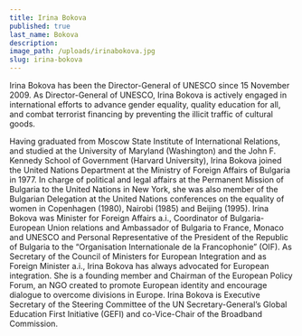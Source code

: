 ```yaml
---
title: Irina Bokova
published: true
last_name: Bokova
description:
image_path: /uploads/irinabokova.jpg
slug: irina-bokova
---
```



Irina Bokova has been the Director-General of UNESCO since 15 November 2009. As Director-General of UNESCO, Irina Bokova is actively engaged in international efforts to advance gender equality, quality education for all, and combat terrorist financing by preventing the illicit traffic of cultural goods.

Having graduated from Moscow State Institute of International Relations, and studied at the University of Maryland (Washington) and the John F. Kennedy School of Government (Harvard University), Irina Bokova joined the United Nations Department at the Ministry of Foreign Affairs of Bulgaria in 1977. In charge of political and legal affairs at the Permanent Mission of Bulgaria to the United Nations in New York, she was also member of the Bulgarian Delegation at the United Nations conferences on the equality of women in Copenhagen (1980), Nairobi (1985) and Beijing (1995). Irina Bokova was Minister for Foreign Affairs a.i., Coordinator of Bulgaria-European Union relations and Ambassador of Bulgaria to France, Monaco and UNESCO and Personal Representative of the President of the Republic of Bulgaria to the “Organisation Internationale de la Francophonie” (OIF). As Secretary of the Council of Ministers for European Integration and as Foreign Minister a.i., Irina Bokova has always advocated for European integration. She is a founding member and Chairman of the European Policy Forum, an NGO created to promote European identity and encourage dialogue to overcome divisions in Europe. Irina Bokova is Executive Secretary of the Steering Committee of the UN Secretary-General’s Global Education First Initiative (GEFI) and co-Vice-Chair of the Broadband Commission.